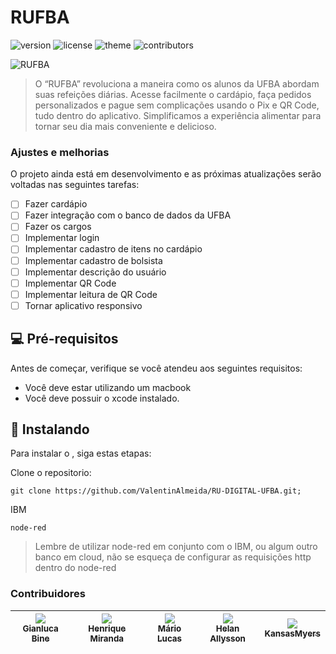 # RUFBA

![version](https://img.shields.io/badge/version-1.0-blue.svg?longCache=true&style=flat-square)
![license](https://img.shields.io/badge/license-MIT-green.svg?longCache=true&style=flat-square)
![theme](https://img.shields.io/badge/Swift-FA7343?style=for-the-badge&logo=swift&logoColor=white)
![contributors](https://img.shields.io/badge/Contributors-6-brightgreen?style=flat-square)

![RUFBA](https://i.imgur.com/Fa4MOL7.png)

>O “RUFBA” revoluciona a maneira como os alunos da UFBA abordam suas refeições diárias. Acesse facilmente o cardápio, faça pedidos personalizados e pague sem complicações usando o Pix e QR Code, tudo dentro do aplicativo. Simplificamos a experiência alimentar para tornar seu dia mais conveniente e delicioso.

### Ajustes e melhorias

O projeto ainda está em desenvolvimento e as próximas atualizações serão voltadas nas seguintes tarefas:

- [ ] Fazer cardápio
- [ ] Fazer integração com o banco de dados da UFBA
- [ ] Fazer os cargos
- [ ] Implementar login 
- [ ] Implementar cadastro de itens no cardápio
- [ ] Implementar cadastro de bolsista
- [ ] Implementar descrição do usuário
- [ ] Implementar QR Code
- [ ] Implementar leitura de QR Code
- [ ] Tornar aplicativo responsivo

## 💻 Pré-requisitos

Antes de começar, verifique se você atendeu aos seguintes requisitos:

* Você deve estar utilizando um macbook
* Você deve possuir o xcode instalado.

## 🚀 Instalando <RUFBA>

Para instalar o <RUFBA>, siga estas etapas:

Clone o repositorio:
```
git clone https://github.com/ValentinAlmeida/RU-DIGITAL-UFBA.git;
```
IBM
```
node-red
````
> Lembre de utilizar node-red em conjunto com o IBM, ou algum outro banco em cloud, não se esqueça de configurar as requisições http dentro do node-red

### Contribuidores
| [<img src="https://avatars.githubusercontent.com/Pr3d4dor?s=115"><br><sub>Gianluca Bine</sub>](https://github.com/Pr3d4dor) | [<img src="https://avatars.githubusercontent.com/Henrique-Miranda?s=115"><br><sub>Henrique Miranda</sub>](https://github.com/Henrique-Miranda) | [<img src="https://avatars.githubusercontent.com/mariolucasdev?s=115"><br><sub>Mário Lucas</sub>](https://github.com/mariolucasdev) | [<img src="https://avatars.githubusercontent.com/HelanAllysson?s=115"><br><sub>Helan Allysson</sub>](https://github.com/HelanAllysson) | [<img src="https://avatars.githubusercontent.com/KansasMyers?s=115"><br><sub>KansasMyers</sub>](https://github.com/KansasMyers)
|:-:|:-:|:-:|:-:|:-:|
